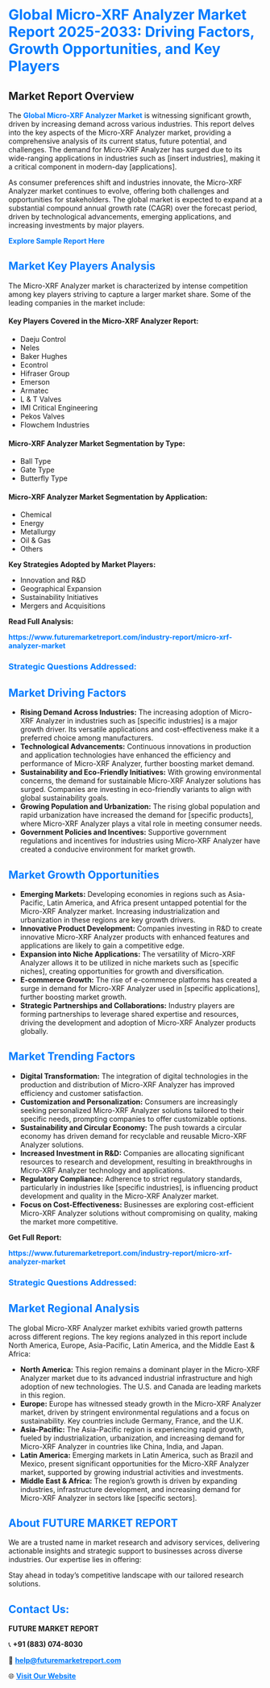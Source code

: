 <h1 style="color: #007BFF;">Global Micro-XRF Analyzer Market Report 2025-2033: Driving Factors, Growth Opportunities, and Key Players</h1>

<section id="overview">
<h2>Market Report Overview</h2>
<p>The <a href="https://www.futuremarketreport.com/industry-report/micro-xrf-analyzer-market" style="color: #007BFF; text-decoration: none;"><strong>Global Micro-XRF Analyzer Market</strong></a> is witnessing significant growth, driven by increasing demand across various industries. This report delves into the key aspects of the Micro-XRF Analyzer market, providing a comprehensive analysis of its current status, future potential, and challenges. The demand for Micro-XRF Analyzer has surged due to its wide-ranging applications in industries such as [insert industries], making it a critical component in modern-day [applications].</p>
<p>As consumer preferences shift and industries innovate, the Micro-XRF Analyzer market continues to evolve, offering both challenges and opportunities for stakeholders. The global market is expected to expand at a substantial compound annual growth rate (CAGR) over the forecast period, driven by technological advancements, emerging applications, and increasing investments by major players.</p>
</section>

<section id="overview">
<p><a href="https://www.futuremarketreport.com/request-sample/reportId=31841" style="color: #007BFF; text-decoration: none;"><strong>Explore Sample Report Here</strong></a></p>
</section>

<section id="key-players">
<h2 style="color: #007BFF;">Market Key Players Analysis</h2>
<p>The Micro-XRF Analyzer market is characterized by intense competition among key players striving to capture a larger market share. Some of the leading companies in the market include:</p>
<h4>Key Players Covered in the Micro-XRF Analyzer Report:</h4>
<ul><li>Daeju Control</li><li>Neles</li><li>Baker Hughes</li><li>Econtrol</li><li>Hifraser Group</li><li>Emerson</li><li>Armatec</li><li>L &amp; T Valves</li><li>IMI Critical Engineering</li><li>Pekos Valves</li><li>Flowchem Industries</li></ul>
<h4>Micro-XRF Analyzer Market Segmentation by Type:</h4>
<ul><li>Ball Type</li><li>Gate Type</li><li>Butterfly Type</li></ul>

<h4>Micro-XRF Analyzer Market Segmentation by Application:</h4>
<ul><li>Chemical</li><li>Energy</li><li>Metallurgy</li><li>Oil &amp; Gas</li><li>Others</li></ul>
<p><strong>Key Strategies Adopted by Market Players:</strong></p>
<ul>
<li>Innovation and R&D</li>
<li>Geographical Expansion</li>
<li>Sustainability Initiatives</li>
<li>Mergers and Acquisitions</li>
</ul>
</section>

<section>
<p><strong>Read Full Analysis: </strong></p><a href="https://www.futuremarketreport.com/industry-report/micro-xrf-analyzer-market" style="color: #007BFF; text-decoration: none;"><strong>https://www.futuremarketreport.com/industry-report/micro-xrf-analyzer-market</strong></a>
<h3 style="color: #007BFF;">Strategic Questions Addressed:</h3>
</section>

<section id="driving-factors">
<h2 style="color: #007BFF;">Market Driving Factors</h2>
<ul>
<li><strong>Rising Demand Across Industries:</strong> The increasing adoption of Micro-XRF Analyzer in industries such as [specific industries] is a major growth driver. Its versatile applications and cost-effectiveness make it a preferred choice among manufacturers.</li>
<li><strong>Technological Advancements:</strong> Continuous innovations in production and application technologies have enhanced the efficiency and performance of Micro-XRF Analyzer, further boosting market demand.</li>
<li><strong>Sustainability and Eco-Friendly Initiatives:</strong> With growing environmental concerns, the demand for sustainable Micro-XRF Analyzer solutions has surged. Companies are investing in eco-friendly variants to align with global sustainability goals.</li>
<li><strong>Growing Population and Urbanization:</strong> The rising global population and rapid urbanization have increased the demand for [specific products], where Micro-XRF Analyzer plays a vital role in meeting consumer needs.</li>
<li><strong>Government Policies and Incentives:</strong> Supportive government regulations and incentives for industries using Micro-XRF Analyzer have created a conducive environment for market growth.</li>
</ul>
</section>

<section id="growth-opportunities">
<h2 style="color: #007BFF;">Market Growth Opportunities</h2>
<ul>
<li><strong>Emerging Markets:</strong> Developing economies in regions such as Asia-Pacific, Latin America, and Africa present untapped potential for the Micro-XRF Analyzer market. Increasing industrialization and urbanization in these regions are key growth drivers.</li>
<li><strong>Innovative Product Development:</strong> Companies investing in R&D to create innovative Micro-XRF Analyzer products with enhanced features and applications are likely to gain a competitive edge.</li>
<li><strong>Expansion into Niche Applications:</strong> The versatility of Micro-XRF Analyzer allows it to be utilized in niche markets such as [specific niches], creating opportunities for growth and diversification.</li>
<li><strong>E-commerce Growth:</strong> The rise of e-commerce platforms has created a surge in demand for Micro-XRF Analyzer used in [specific applications], further boosting market growth.</li>
<li><strong>Strategic Partnerships and Collaborations:</strong> Industry players are forming partnerships to leverage shared expertise and resources, driving the development and adoption of Micro-XRF Analyzer products globally.</li>
</ul>
</section>

<section id="trending-factors">
<h2 style="color: #007BFF;">Market Trending Factors</h2>
<ul>
<li><strong>Digital Transformation:</strong> The integration of digital technologies in the production and distribution of Micro-XRF Analyzer has improved efficiency and customer satisfaction.</li>
<li><strong>Customization and Personalization:</strong> Consumers are increasingly seeking personalized Micro-XRF Analyzer solutions tailored to their specific needs, prompting companies to offer customizable options.</li>
<li><strong>Sustainability and Circular Economy:</strong> The push towards a circular economy has driven demand for recyclable and reusable Micro-XRF Analyzer solutions.</li>
<li><strong>Increased Investment in R&D:</strong> Companies are allocating significant resources to research and development, resulting in breakthroughs in Micro-XRF Analyzer technology and applications.</li>
<li><strong>Regulatory Compliance:</strong> Adherence to strict regulatory standards, particularly in industries like [specific industries], is influencing product development and quality in the Micro-XRF Analyzer market.</li>
<li><strong>Focus on Cost-Effectiveness:</strong> Businesses are exploring cost-efficient Micro-XRF Analyzer solutions without compromising on quality, making the market more competitive.</li>
</ul>
</section>

<section>
<p><strong>Get Full Report: </strong></p><a href="https://www.futuremarketreport.com/industry-report/micro-xrf-analyzer-market" style="color: #007BFF; text-decoration: none;"><strong>https://www.futuremarketreport.com/industry-report/micro-xrf-analyzer-market</strong></a>
<h3 style="color: #007BFF;">Strategic Questions Addressed:</h3>
</section>


<section id="regional-analysis">
<h2 style="color: #007BFF;">Market Regional Analysis</h2>
<p>The global Micro-XRF Analyzer market exhibits varied growth patterns across different regions. The key regions analyzed in this report include North America, Europe, Asia-Pacific, Latin America, and the Middle East & Africa:</p>
<ul>
<li><strong>North America:</strong> This region remains a dominant player in the Micro-XRF Analyzer market due to its advanced industrial infrastructure and high adoption of new technologies. The U.S. and Canada are leading markets in this region.</li>
<li><strong>Europe:</strong> Europe has witnessed steady growth in the Micro-XRF Analyzer market, driven by stringent environmental regulations and a focus on sustainability. Key countries include Germany, France, and the U.K.</li>
<li><strong>Asia-Pacific:</strong> The Asia-Pacific region is experiencing rapid growth, fueled by industrialization, urbanization, and increasing demand for Micro-XRF Analyzer in countries like China, India, and Japan.</li>
<li><strong>Latin America:</strong> Emerging markets in Latin America, such as Brazil and Mexico, present significant opportunities for the Micro-XRF Analyzer market, supported by growing industrial activities and investments.</li>
<li><strong>Middle East & Africa:</strong> The region’s growth is driven by expanding industries, infrastructure development, and increasing demand for Micro-XRF Analyzer in sectors like [specific sectors].</li>
</ul>
</section>

<footer>
<h2 style="color: #007BFF;">About FUTURE MARKET REPORT</h2>
<p>We are a trusted name in market research and advisory services, delivering actionable insights and strategic support to businesses across diverse industries. Our expertise lies in offering:</p>

<p>Stay ahead in today’s competitive landscape with our tailored research solutions.</p>

<h2 style="color: #007BFF;">Contact Us:</h2>
<p><strong>FUTURE MARKET REPORT</strong></p>
<p>📞 <strong>+91 (883) 074-8030</strong></p>
<p>📧 <strong><a href="mailto:help@futuremarketreport.com" style="color: #007BFF;">help@futuremarketreport.com</a></strong></p>
<p>🌐 <strong><a href="https://www.futuremarketreport.com/" style="color: #007BFF;">Visit Our Website</a></strong></p>
</footer>